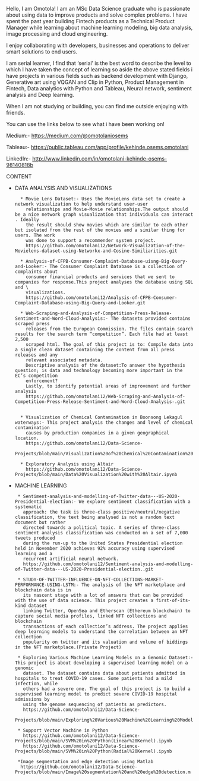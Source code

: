 Hello, I am Omotola!
I am an MSc Data Science graduate who is passionate about using data to improve products and solve complex problems. I have spent the past year building Fintech products as a Technical Product Manager while learning about machine learning modeling, big data analysis, image processing and cloud engineering.

I enjoy collaborating with developers, businesses and operations to deliver smart solutions to end users. 

I am serial learner, I find that ‘serial’ is the best word to describe the level to which I have taken the concept of learning so aside the above stated fields i have projects in various fields such as backend development with Django, Generative art using VQGAN and Clip in Python, Product Management in Fintech, Data analytics with Python and Tableau, Neural network, sentiment analysis and Deep learning.

When I am not studying or building, you can find me outside enjoying with friends.

You can use the links below to see what i have been working on!

Medium:- https://medium.com/@omotolaniosems

Tableau:- https://public.tableau.com/app/profile/kehinde.osems.omotolani

LinkedIn:- http://www.linkedin.com/in/omotolani-kehinde-osems-98140818b

CONTENT

* DATA ANALYSIS AND VISUALIZATIONS

        * Movie Lens Dataset:- Uses the MovieLens data set to create a network visualization to help understand user-user 
          relationships and Movie-Movie relationships.The output should be a nice network graph visualization that individuals can interact . Ideally   
          the result should show movies which are similar to each other but isolated from the rest of the movies and a similar thing for users. The work 
          was done to support a recommender system project.
          https://github.com/omotolani12/Network-Visualization-of-the-Movielens-dataset-using-Networkx-and-Cosine-Similiarities.git
          
        * Analysis-of-CFPB-Consumer-Complaint-Database-uisng-Big-Query-and-Looker:- The Consumer Complaint Database is a collection of complaints about 
          consumer financial products and services that we sent to companies for response.This project analyses the database using SQL and \
          visualizations.
          https://github.com/omotolani12/Analysis-of-CFPB-Consumer-Complaint-Database-using-Big-Query-and-Looker.git
        
        * Web-Scraping-and-Analysis-of-Competition-Press-Release-Sentiment-and-Word-Cloud-Analysis:- The datasets provided contains scraped press 
          releases from the European Commission. The files contain search results for the search term “competition”. Each file had at least 2,500 
          scraped html. The goal of this project is to: Compile data into a single clean dataset containing the content from all press releases and any 
          relevant associated metadata.
          Descriptive analysis of the dataset:To answer the hypothesis question; is data and technology becoming more important in the EC’s competition 
          enforcement?
          Lastly, to identify potential areas of improvement and further analysis
          https://github.com/omotolani12/Web-Scraping-and-Analysis-of-Competition-Press-Release-Sentiment-and-Word-Cloud-Analysis-.git

          
        * Visualization of Chemical Contamination in Boonsong Lekagul waterways:- This project analysis the changes and level of chemical contamination 
          causes by production companies in a given geographical location.
          https://github.com/omotolani12/Data-Science- 
          Projects/blob/main/Visualization%20of%20Chemical%20Contamination%20in%20Boonsong%20Lekagul%20waterways%20(1).ipynb
         
        * Exploratory Analysis using Altair
          https://github.com/omotolani12/Data-Science-Projects/blob/main/Data%20Visualization%20with%20Altair.ipynb
          
 * MACHINE LEARNING 
 
        * Sentiment-analysis-and-modelling-of-Twitter-data---US-2020-Presidential-election:- We explore sentiment classification with a systematic 
          approach: the task is three-class positive/neutral/negative classification, the text being analysed is not a random text document but rather 
          directed towards a political topic. A series of three-class sentiment analysis classification was conducted on a set of 7,000 tweets produced 
          during the run-up to the United States Presidential election held in November 2020 achieves 92% accuracy using supervised learning and a 
          recurrent artificial neural network.
          https://github.com/omotolani12/Sentiment-analysis-and-modelling-of-Twitter-data---US-2020-Presidential-election..git
          
        * STUDY-OF-TWITTER-INFLUENCE-ON-NFT-COLLECTIONS-MARKET-PERFORMANCE-USING-LSTM:- The analysis of the NFT marketplace and blockchain data is in 
          its nascent stage with a lot of answers that can be provided with the use of data science. This project creates a first-of-its-kind dataset 
          linking Twitter, OpenSea and Etherscan (Ethereum blockchain) to capture social media profiles, linked NFT collections and blockchain 
          transactions of each collection’s address. The project applies deep learning models to understand the correlation between an NFT collection 
          popularity on twitter and its valuation and volume of biddings in the NFT marketplace.(Private Project)
          
        * Exploring Various Machine Learning Models on a Genomic Dataset:- This project is about developing a supervised learning model on a genomic 
          dataset. The dataset contains data about patients admitted in hospitals to treat COVID-19 cases. Some patients had a mild infection, while 
          others had a severe one. The goal of this project is to build a supervised learning model to predict severe COVID-19 hospital admissions by 
          using the genome sequencing of patients as predictors.
          https://github.com/omotolani12/Data-Science-
          Projects/blob/main/Exploring%20Various%20Machine%20Learning%20Models%20on%20a%20Genomic%20Dataset.ipynb
          
        * Support Vector Machine in Python
          https://github.com/omotolani12/Data-Science-Projects/blob/main/SVM%20in%20Python(Linear%20Kernel).ipynb
          https://github.com/omotolani12/Data-Science-Projects/blob/main/SVM%20in%20Python(Radial%20Kernel).ipynb
       
        *Image segmentation and edge detection using Matlab
         https://github.com/omotolani12/Data-Science-Projects/blob/main/Image%20segmentation%20and%20edge%20detection.m
         
        
        
        
          
        



